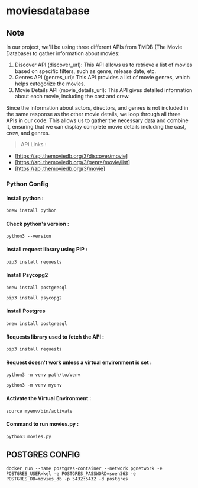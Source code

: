 # moviesdatabase

## Note

In our project, we'll be using three different APIs from TMDB (The Movie Database) to gather information about movies:

1. Discover API (discover_url): This API allows us to retrieve a list of movies based on specific filters, such as genre, release date, etc.
2. Genres API (genres_url): This API provides a list of movie genres, which helps categorize the movies.
3. Movie Details API (movie_details_url): This API gives detailed information about each movie, including the cast and crew.

Since the information about actors, directors, and genres is not included in the same response as the other movie details, we loop through all three APIs in our code. This allows us to gather the necessary data and combine it, ensuring that we can display complete movie details including the cast, crew, and genres.

> API Links :
- [https://api.themoviedb.org/3/discover/movie]
- [https://api.themoviedb.org/3/genre/movie/list]
- [https://api.themoviedb.org/3/movie]

### Python Config

#### Install python :

```
brew install python
```

#### Check python's version :

```
python3 --version
```

#### Install request library using PIP :

```
pip3 install requests
```

#### Install Psycopg2

```
brew install postgresql
```

```
pip3 install psycopg2
```

#### Install Postgres

```
brew install postgresql
```

#### Requests library used to fetch the API :

```
pip3 install requests
```

#### Request doesn't work unless a virtual environment is set :

```
python3 -m venv path/to/venv
```

```
python3 -m venv myenv
```

#### Activate the Virtual Environment :

```
source myenv/bin/activate
```

#### Command to run movies.py :

```
python3 movies.py
```

## POSTGRES CONFIG

```
docker run --name postgres-container --network pgnetwork -e POSTGRES_USER=kel -e POSTGRES_PASSWORD=soen363 -e POSTGRES_DB=movies_db -p 5432:5432 -d postgres

```
